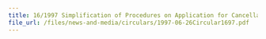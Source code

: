 ```yaml
---
title: 16/1997 Simplification of Procedures on Application for Cancellation of Unused Customs Non-Payment Permits
file_url: /files/news-and-media/circulars/1997-06-26Circular1697.pdf
---
```

